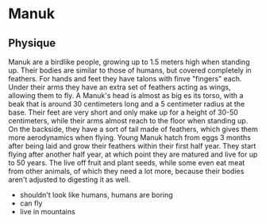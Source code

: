 # Manuk

## Physique 
Manuk are a birdlike people, growing up to 1.5 meters high when standing up. 
Their bodies are similar to those of humans, but covered completely in feathers.
For hands and feet they have talons with finve "fingers" each. 
Under their arms they have an extra set of feathers acting as wings, allowing them to fly.
A Manuk's head is almost as big es its torso, with a beak that is around 30 centimeters long and a 5 centimeter radius at the base.
Their feet are very short and only make up for a height of 30-50 centimeters, while their arms almost reach to the floor when standing up.
On the backside, they have a sort of tail made of feathers, which gives them more aerodynamics when flying.
Young Manuk hatch from eggs 3 months after being laid and grow their feathers within their first half year.
They start flying after another half year, at which point they are matured and live for up to 50 years.
The live off fruit and plant seeds, while some even eat meat from other animals, of which they need a lot more, because their bodies aren't adjusted to digesting it as well.

* shouldn't look like humans, humans are boring
* can fly 
* live in mountains

